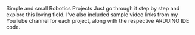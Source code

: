 Simple and small Robotics Projects
Just go through it step by step and explore this loving field.
I’ve also included sample video links from my YouTube channel for each project, along with the respective ARDUINO IDE code.
